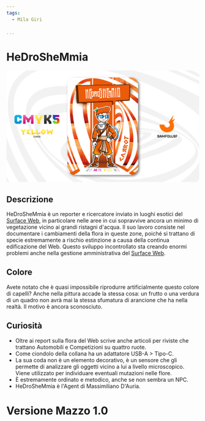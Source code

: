 ```yaml
---
tags:
  - Mila Giri

...
```


# HeDroSheMmia

![hedroshemmia](../eg/Y/hedroshemmia.jpg)

## Descrizione

HeDroSheMmia è un reporter e ricercatore inviato in luoghi esotici del [Surface Web](../Remix/deep.md), in particolare nelle aree in cui sopravvive ancora un minimo di vegetazione vicino ai grandi ristagni d'acqua. Il suo lavoro consiste nel documentare i cambiamenti della flora in queste zone, poiché si trattano di specie estremamente a rischio estinzione a causa della continua edificazione del Web. Questo sviluppo incontrollato sta creando enormi problemi anche nella gestione amministrativa del [Surface Web](../Remix/deep.md). 

## Colore

Avete notato che è quasi impossibile riprodurre artificialmente questo colore di capelli? Anche nella pittura accade la stessa cosa: un frutto o una verdura di un quadro non avrà mai la stessa sfumatura di arancione che ha nella realtà. Il motivo è ancora sconosciuto.

## Curiosità

- Oltre ai report sulla flora del Web scrive anche articoli per riviste che trattano Automobili e Competizioni su quattro ruote.
- Come ciondolo della collana ha un adattatore USB-A > Tipo-C.
- La sua coda non è un elemento decorativo, è un sensore che gli permette di analizzare gli oggetti vicino a lui a livello microscopico. Viene utilizzato per individuare eventuali mutazioni nelle flore.
- È estremamente ordinato e metodico, anche se non sembra un NPC.
- HeDroSheMmia è l'Agent di Massimiliano D'Auria.

# Versione Mazzo 1.0
